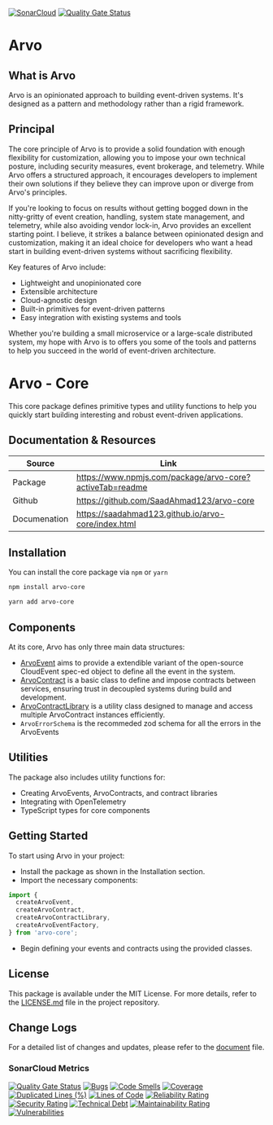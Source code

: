 [![SonarCloud](https://sonarcloud.io/images/project_badges/sonarcloud-white.svg)](https://sonarcloud.io/summary/new_code?id=SaadAhmad123_arvo-core)
[![Quality Gate Status](https://sonarcloud.io/api/project_badges/measure?project=SaadAhmad123_arvo-core&metric=alert_status)](https://sonarcloud.io/summary/new_code?id=SaadAhmad123_arvo-core)


# Arvo

## What is Arvo

Arvo is an opinionated approach to building event-driven systems. It's designed as a pattern and methodology rather than a rigid framework.

## Principal

The core principle of Arvo is to provide a solid foundation with enough flexibility for customization, allowing you to impose your own technical posture, including security measures, event brokerage, and telemetry. While Arvo offers a structured approach, it encourages developers to implement their own solutions if they believe they can improve upon or diverge from Arvo's principles.

If you're looking to focus on results without getting bogged down in the nitty-gritty of event creation, handling, system state management, and telemetry, while also avoiding vendor lock-in, Arvo provides an excellent starting point. I believe, it strikes a balance between opinionated design and customization, making it an ideal choice for developers who want a head start in building event-driven systems without sacrificing flexibility.

Key features of Arvo include:

- Lightweight and unopinionated core
- Extensible architecture
- Cloud-agnostic design
- Built-in primitives for event-driven patterns
- Easy integration with existing systems and tools

Whether you're building a small microservice or a large-scale distributed system, my hope with Arvo is to offers you some of the tools and patterns to help you succeed in the world of event-driven architecture.

# Arvo - Core

This core package defines primitive types and utility functions to help you quickly start building interesting and robust event-driven applications.

## Documentation & Resources

| Source       | Link                                                     |
| ------------ | -------------------------------------------------------- |
| Package      | https://www.npmjs.com/package/arvo-core?activeTab=readme |
| Github       | https://github.com/SaadAhmad123/arvo-core                |
| Documenation | https://saadahmad123.github.io/arvo-core/index.html      |

## Installation

You can install the core package via `npm` or `yarn`

```bash
npm install arvo-core
```

```bash
yarn add arvo-core
```

## Components

At its core, Arvo has only three main data structures:

- [ArvoEvent](src/ArvoEvent/README.md) aims to provide a extendible variant of the open-source CloudEvent spec-ed object to define all the event in the system.
- [ArvoContract](src/ArvoContract/README.md) is a basic class to define and impose contracts between services, ensuring trust in decoupled systems during build and development.
- [ArvoContractLibrary](src/ArvoContractLibrary/README.md) is a utility class designed to manage and access multiple ArvoContract instances efficiently.
- `ArvoErrorSchema` is the recommeded zod schema for all the errors in the ArvoEvents

## Utilities

The package also includes utility functions for:

- Creating ArvoEvents, ArvoContracts, and contract libraries
- Integrating with OpenTelemetry
- TypeScript types for core components

## Getting Started

To start using Arvo in your project:

- Install the package as shown in the Installation section.
- Import the necessary components:

```javascript
import {
  createArvoEvent,
  createArvoContract,
  createArvoContractLibrary,
  createArvoEventFactory,
} from 'arvo-core';
```

- Begin defining your events and contracts using the provided classes.

## License

This package is available under the MIT License. For more details, refer to the [LICENSE.md](LICENSE.md) file in the project repository.

## Change Logs

For a detailed list of changes and updates, please refer to the [document](CHANGELOG.md) file.

### SonarCloud Metrics

[![Quality Gate Status](https://sonarcloud.io/api/project_badges/measure?project=SaadAhmad123_arvo-core&metric=alert_status)](https://sonarcloud.io/summary/new_code?id=SaadAhmad123_arvo-core)
[![Bugs](https://sonarcloud.io/api/project_badges/measure?project=SaadAhmad123_arvo-core&metric=bugs)](https://sonarcloud.io/summary/new_code?id=SaadAhmad123_arvo-core)
[![Code Smells](https://sonarcloud.io/api/project_badges/measure?project=SaadAhmad123_arvo-core&metric=code_smells)](https://sonarcloud.io/summary/new_code?id=SaadAhmad123_arvo-core)
[![Coverage](https://sonarcloud.io/api/project_badges/measure?project=SaadAhmad123_arvo-core&metric=coverage)](https://sonarcloud.io/summary/new_code?id=SaadAhmad123_arvo-core)
[![Duplicated Lines (%)](https://sonarcloud.io/api/project_badges/measure?project=SaadAhmad123_arvo-core&metric=duplicated_lines_density)](https://sonarcloud.io/summary/new_code?id=SaadAhmad123_arvo-core)
[![Lines of Code](https://sonarcloud.io/api/project_badges/measure?project=SaadAhmad123_arvo-core&metric=ncloc)](https://sonarcloud.io/summary/new_code?id=SaadAhmad123_arvo-core)
[![Reliability Rating](https://sonarcloud.io/api/project_badges/measure?project=SaadAhmad123_arvo-core&metric=reliability_rating)](https://sonarcloud.io/summary/new_code?id=SaadAhmad123_arvo-core)
[![Security Rating](https://sonarcloud.io/api/project_badges/measure?project=SaadAhmad123_arvo-core&metric=security_rating)](https://sonarcloud.io/summary/new_code?id=SaadAhmad123_arvo-core)
[![Technical Debt](https://sonarcloud.io/api/project_badges/measure?project=SaadAhmad123_arvo-core&metric=sqale_index)](https://sonarcloud.io/summary/new_code?id=SaadAhmad123_arvo-core)
[![Maintainability Rating](https://sonarcloud.io/api/project_badges/measure?project=SaadAhmad123_arvo-core&metric=sqale_rating)](https://sonarcloud.io/summary/new_code?id=SaadAhmad123_arvo-core)
[![Vulnerabilities](https://sonarcloud.io/api/project_badges/measure?project=SaadAhmad123_arvo-core&metric=vulnerabilities)](https://sonarcloud.io/summary/new_code?id=SaadAhmad123_arvo-core)

